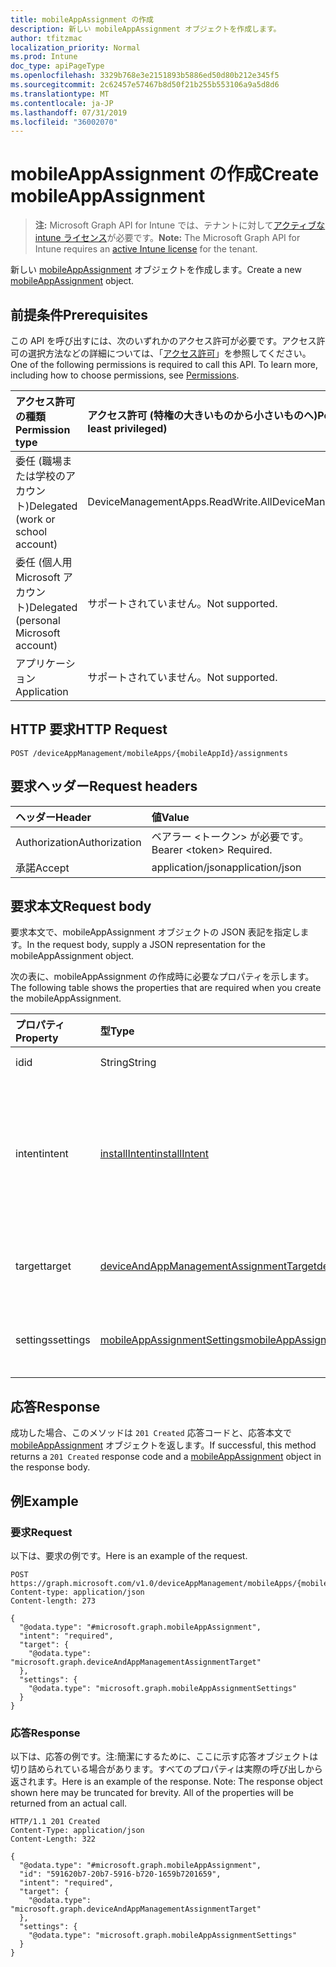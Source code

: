 ```yaml
---
title: mobileAppAssignment の作成
description: 新しい mobileAppAssignment オブジェクトを作成します。
author: tfitzmac
localization_priority: Normal
ms.prod: Intune
doc_type: apiPageType
ms.openlocfilehash: 3329b768e3e2151893b5886ed50d80b212e345f5
ms.sourcegitcommit: 2c62457e57467b8d50f21b255b553106a9a5d8d6
ms.translationtype: MT
ms.contentlocale: ja-JP
ms.lasthandoff: 07/31/2019
ms.locfileid: "36002070"
---
```

# <a name="create-mobileappassignment"></a><span data-ttu-id="0d443-103">mobileAppAssignment の作成</span><span class="sxs-lookup"><span data-stu-id="0d443-103">Create mobileAppAssignment</span></span>

> <span data-ttu-id="0d443-104">**注:** Microsoft Graph API for Intune では、テナントに対して[アクティブな intune ライセンス](https://go.microsoft.com/fwlink/?linkid=839381)が必要です。</span><span class="sxs-lookup"><span data-stu-id="0d443-104">**Note:** The Microsoft Graph API for Intune requires an [active Intune license](https://go.microsoft.com/fwlink/?linkid=839381) for the tenant.</span></span>

<span data-ttu-id="0d443-105">新しい [mobileAppAssignment](../resources/intune-apps-mobileappassignment.md) オブジェクトを作成します。</span><span class="sxs-lookup"><span data-stu-id="0d443-105">Create a new [mobileAppAssignment](../resources/intune-apps-mobileappassignment.md) object.</span></span>

## <a name="prerequisites"></a><span data-ttu-id="0d443-106">前提条件</span><span class="sxs-lookup"><span data-stu-id="0d443-106">Prerequisites</span></span>
<span data-ttu-id="0d443-p101">この API を呼び出すには、次のいずれかのアクセス許可が必要です。アクセス許可の選択方法などの詳細については、「[アクセス許可](/graph/permissions-reference)」を参照してください。</span><span class="sxs-lookup"><span data-stu-id="0d443-p101">One of the following permissions is required to call this API. To learn more, including how to choose permissions, see [Permissions](/graph/permissions-reference).</span></span>

|<span data-ttu-id="0d443-109">アクセス許可の種類</span><span class="sxs-lookup"><span data-stu-id="0d443-109">Permission type</span></span>|<span data-ttu-id="0d443-110">アクセス許可 (特権の大きいものから小さいものへ)</span><span class="sxs-lookup"><span data-stu-id="0d443-110">Permissions (from most to least privileged)</span></span>|
|:---|:---|
|<span data-ttu-id="0d443-111">委任 (職場または学校のアカウント)</span><span class="sxs-lookup"><span data-stu-id="0d443-111">Delegated (work or school account)</span></span>|<span data-ttu-id="0d443-112">DeviceManagementApps.ReadWrite.All</span><span class="sxs-lookup"><span data-stu-id="0d443-112">DeviceManagementApps.ReadWrite.All</span></span>|
|<span data-ttu-id="0d443-113">委任 (個人用 Microsoft アカウント)</span><span class="sxs-lookup"><span data-stu-id="0d443-113">Delegated (personal Microsoft account)</span></span>|<span data-ttu-id="0d443-114">サポートされていません。</span><span class="sxs-lookup"><span data-stu-id="0d443-114">Not supported.</span></span>|
|<span data-ttu-id="0d443-115">アプリケーション</span><span class="sxs-lookup"><span data-stu-id="0d443-115">Application</span></span>|<span data-ttu-id="0d443-116">サポートされていません。</span><span class="sxs-lookup"><span data-stu-id="0d443-116">Not supported.</span></span>|

## <a name="http-request"></a><span data-ttu-id="0d443-117">HTTP 要求</span><span class="sxs-lookup"><span data-stu-id="0d443-117">HTTP Request</span></span>
<!-- {
  "blockType": "ignored"
}
-->
``` http
POST /deviceAppManagement/mobileApps/{mobileAppId}/assignments
```

## <a name="request-headers"></a><span data-ttu-id="0d443-118">要求ヘッダー</span><span class="sxs-lookup"><span data-stu-id="0d443-118">Request headers</span></span>
|<span data-ttu-id="0d443-119">ヘッダー</span><span class="sxs-lookup"><span data-stu-id="0d443-119">Header</span></span>|<span data-ttu-id="0d443-120">値</span><span class="sxs-lookup"><span data-stu-id="0d443-120">Value</span></span>|
|:---|:---|
|<span data-ttu-id="0d443-121">Authorization</span><span class="sxs-lookup"><span data-stu-id="0d443-121">Authorization</span></span>|<span data-ttu-id="0d443-122">ベアラー &lt;トークン&gt; が必要です。</span><span class="sxs-lookup"><span data-stu-id="0d443-122">Bearer &lt;token&gt; Required.</span></span>|
|<span data-ttu-id="0d443-123">承諾</span><span class="sxs-lookup"><span data-stu-id="0d443-123">Accept</span></span>|<span data-ttu-id="0d443-124">application/json</span><span class="sxs-lookup"><span data-stu-id="0d443-124">application/json</span></span>|

## <a name="request-body"></a><span data-ttu-id="0d443-125">要求本文</span><span class="sxs-lookup"><span data-stu-id="0d443-125">Request body</span></span>
<span data-ttu-id="0d443-126">要求本文で、mobileAppAssignment オブジェクトの JSON 表記を指定します。</span><span class="sxs-lookup"><span data-stu-id="0d443-126">In the request body, supply a JSON representation for the mobileAppAssignment object.</span></span>

<span data-ttu-id="0d443-127">次の表に、mobileAppAssignment の作成時に必要なプロパティを示します。</span><span class="sxs-lookup"><span data-stu-id="0d443-127">The following table shows the properties that are required when you create the mobileAppAssignment.</span></span>

|<span data-ttu-id="0d443-128">プロパティ</span><span class="sxs-lookup"><span data-stu-id="0d443-128">Property</span></span>|<span data-ttu-id="0d443-129">型</span><span class="sxs-lookup"><span data-stu-id="0d443-129">Type</span></span>|<span data-ttu-id="0d443-130">説明</span><span class="sxs-lookup"><span data-stu-id="0d443-130">Description</span></span>|
|:---|:---|:---|
|<span data-ttu-id="0d443-131">id</span><span class="sxs-lookup"><span data-stu-id="0d443-131">id</span></span>|<span data-ttu-id="0d443-132">String</span><span class="sxs-lookup"><span data-stu-id="0d443-132">String</span></span>|<span data-ttu-id="0d443-133">エンティティのキー。</span><span class="sxs-lookup"><span data-stu-id="0d443-133">Key of the entity.</span></span>|
|<span data-ttu-id="0d443-134">intent</span><span class="sxs-lookup"><span data-stu-id="0d443-134">intent</span></span>|[<span data-ttu-id="0d443-135">installIntent</span><span class="sxs-lookup"><span data-stu-id="0d443-135">installIntent</span></span>](../resources/intune-shared-installintent.md)|<span data-ttu-id="0d443-136">管理者によって定義されたインストールの目的。可能な値は、`available`、`required`、`uninstall`、`availableWithoutEnrollment` です。</span><span class="sxs-lookup"><span data-stu-id="0d443-136">The install intent defined by the admin. Possible values are: `available`, `required`, `uninstall`, `availableWithoutEnrollment`.</span></span>|
|<span data-ttu-id="0d443-137">target</span><span class="sxs-lookup"><span data-stu-id="0d443-137">target</span></span>|[<span data-ttu-id="0d443-138">deviceAndAppManagementAssignmentTarget</span><span class="sxs-lookup"><span data-stu-id="0d443-138">deviceAndAppManagementAssignmentTarget</span></span>](../resources/intune-shared-deviceandappmanagementassignmenttarget.md)|<span data-ttu-id="0d443-139">管理者によって定義された、ターゲット グループの割り当て。</span><span class="sxs-lookup"><span data-stu-id="0d443-139">The target group assignment defined by the admin.</span></span>|
|<span data-ttu-id="0d443-140">settings</span><span class="sxs-lookup"><span data-stu-id="0d443-140">settings</span></span>|[<span data-ttu-id="0d443-141">mobileAppAssignmentSettings</span><span class="sxs-lookup"><span data-stu-id="0d443-141">mobileAppAssignmentSettings</span></span>](../resources/intune-apps-mobileappassignmentsettings.md)|<span data-ttu-id="0d443-142">管理者によって定義された、ターゲットの割り当ての設定。</span><span class="sxs-lookup"><span data-stu-id="0d443-142">The settings for target assignment defined by the admin.</span></span>|



## <a name="response"></a><span data-ttu-id="0d443-143">応答</span><span class="sxs-lookup"><span data-stu-id="0d443-143">Response</span></span>
<span data-ttu-id="0d443-144">成功した場合、このメソッドは `201 Created` 応答コードと、応答本文で [mobileAppAssignment](../resources/intune-apps-mobileappassignment.md) オブジェクトを返します。</span><span class="sxs-lookup"><span data-stu-id="0d443-144">If successful, this method returns a `201 Created` response code and a [mobileAppAssignment](../resources/intune-apps-mobileappassignment.md) object in the response body.</span></span>

## <a name="example"></a><span data-ttu-id="0d443-145">例</span><span class="sxs-lookup"><span data-stu-id="0d443-145">Example</span></span>

### <a name="request"></a><span data-ttu-id="0d443-146">要求</span><span class="sxs-lookup"><span data-stu-id="0d443-146">Request</span></span>
<span data-ttu-id="0d443-147">以下は、要求の例です。</span><span class="sxs-lookup"><span data-stu-id="0d443-147">Here is an example of the request.</span></span>
``` http
POST https://graph.microsoft.com/v1.0/deviceAppManagement/mobileApps/{mobileAppId}/assignments
Content-type: application/json
Content-length: 273

{
  "@odata.type": "#microsoft.graph.mobileAppAssignment",
  "intent": "required",
  "target": {
    "@odata.type": "microsoft.graph.deviceAndAppManagementAssignmentTarget"
  },
  "settings": {
    "@odata.type": "microsoft.graph.mobileAppAssignmentSettings"
  }
}
```

### <a name="response"></a><span data-ttu-id="0d443-148">応答</span><span class="sxs-lookup"><span data-stu-id="0d443-148">Response</span></span>
<span data-ttu-id="0d443-p102">以下は、応答の例です。注:簡潔にするために、ここに示す応答オブジェクトは切り詰められている場合があります。すべてのプロパティは実際の呼び出しから返されます。</span><span class="sxs-lookup"><span data-stu-id="0d443-p102">Here is an example of the response. Note: The response object shown here may be truncated for brevity. All of the properties will be returned from an actual call.</span></span>
``` http
HTTP/1.1 201 Created
Content-Type: application/json
Content-Length: 322

{
  "@odata.type": "#microsoft.graph.mobileAppAssignment",
  "id": "591620b7-20b7-5916-b720-1659b7201659",
  "intent": "required",
  "target": {
    "@odata.type": "microsoft.graph.deviceAndAppManagementAssignmentTarget"
  },
  "settings": {
    "@odata.type": "microsoft.graph.mobileAppAssignmentSettings"
  }
}
```



